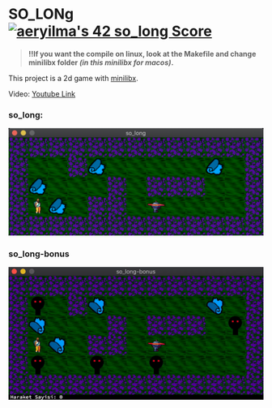 # **SO_LONg [![aeryilma's 42 so_long Score](https://badge42.vercel.app/api/v2/cl2clcq4c016009l8uaoijwh3/project/2538270)](https://github.com/JaeSeoKim/badge42)**

>**!!If you want the compile on linux, look at the Makefile and change minilibx folder _(in this minilibx for macos)_.**

This project is a 2d game with [minilibx](https://github.com/42Paris/minilibx-linux).

Video:
[Youtube Link](https://youtu.be/mtf2UV0kqT0)

### **so_long**:
<!--![solong](./img/solong.png)-->
<img src="./img/solong.png" alt="drawing" width="600"/>

### **so_long-bonus**
![solongbonus](./img/solong-bonus.gif)
